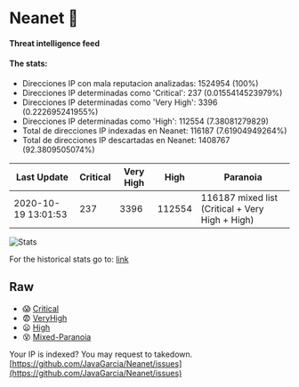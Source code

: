 # Neanet :hocho:
#### Threat intelligence feed
#### The stats:

- Direcciones IP con mala reputacion analizadas: 1524954 (100%)
- Direcciones IP determinadas como 'Critical':  237 (0.0155414523979%)
- Direcciones IP determinadas como 'Very High':  3396 (0.222695241955%)
- Direcciones IP determinadas como 'High':  112554 (7.38081279829)
- Total de direcciones IP indexadas en Neanet:  116187 (7.61904949264%)
- Total de direcciones IP descartadas en Neanet:  1408767 (92.3809505074%)

| Last Update | Critical | Very High | High | Paranoia |
| --- | --- | --- | --- | --- |
| 2020-10-19 13:01:53 | 237 | 3396 | 112554 | 116187 mixed list (Critical + Very High + High)|

![Stats](https://docs.google.com/spreadsheets/d/e/2PACX-1vSnaNMIXVabIpDJjufMlzH7poXnshF3mgd8Is1g9ytUEzVsP5my4Trn8f-xkoLLQ38xpL3HtmUexLo6/pubchart?oid=501124687&format=image)

For the historical stats go to: [link](/stats.csv)
## Raw
- :scream: [Critical](https://raw.githubusercontent.com/JavaGarcia/Neanet/master/blacklists/neanet_critical.txt)
- :fearful: [VeryHigh](https://raw.githubusercontent.com/JavaGarcia/Neanet/master/blacklists/neanet_veryHigh.txtt)
- :frowning: [High](https://raw.githubusercontent.com/JavaGarcia/Neanet/master/blacklists/neanet_high.txt)
- :dizzy_face: [Mixed-Paranoia](https://raw.githubusercontent.com/JavaGarcia/Neanet/master/blacklists/neanet_all.txt)


Your IP is indexed? You may request to takedown. [https://github.com/JavaGarcia/Neanet/issues](https://github.com/JavaGarcia/Neanet/issues)
















































































































































































































































































































































































































































































































































































































































































































































































































































































































































































































































































































































































































































































































































































































































































































































































